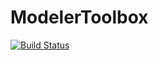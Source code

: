 # ModelerToolbox

[![Build Status](https://travis-ci.org/spencerlyon2/ModelerToolbox.jl.svg?branch=master)](https://travis-ci.org/spencerlyon2/ModelerToolbox.jl)
